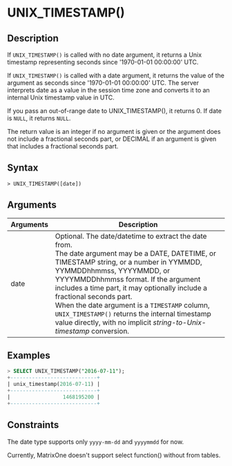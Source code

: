 # **UNIX_TIMESTAMP()**

## **Description**

If ``UNIX_TIMESTAMP()`` is called with no date argument, it returns a Unix timestamp representing seconds since '1970-01-01 00:00:00' UTC.

If ``UNIX_TIMESTAMP()`` is called with a date argument, it returns the value of the argument as seconds since '1970-01-01 00:00:00' UTC. The server interprets date as a value in the session time zone and converts it to an internal Unix timestamp value in UTC.  

If you pass an out-of-range date to UNIX_TIMESTAMP(), it returns 0. If date is ``NULL``, it returns ``NULL``.

The return value is an integer if no argument is given or the argument does not include a fractional seconds part, or DECIMAL if an argument is given that includes a fractional seconds part.

## **Syntax**

```
> UNIX_TIMESTAMP([date])
```

## **Arguments**

|  Arguments   | Description  |
|  ----  | ----  |
| date  | Optional. The date/datetime to extract the date from. <br>The date argument may be a DATE, DATETIME, or TIMESTAMP string, or a number in YYMMDD, YYMMDDhhmmss, YYYYMMDD, or YYYYMMDDhhmmss format. If the argument includes a time part, it may optionally include a fractional seconds part. <br>When the date argument is a ``TIMESTAMP`` column, ``UNIX_TIMESTAMP()`` returns the internal timestamp value directly, with no implicit *string-to-Unix-timestamp* conversion.|

## **Examples**

```sql
> SELECT UNIX_TIMESTAMP("2016-07-11");
+----------------------------+
| unix_timestamp(2016-07-11) |
+----------------------------+
|                 1468195200 |
+----------------------------+
```

## **Constraints**

The date type supports only `yyyy-mm-dd` and `yyyymmdd` for now.

Currently, MatrixOne doesn't support select function() without from tables.
